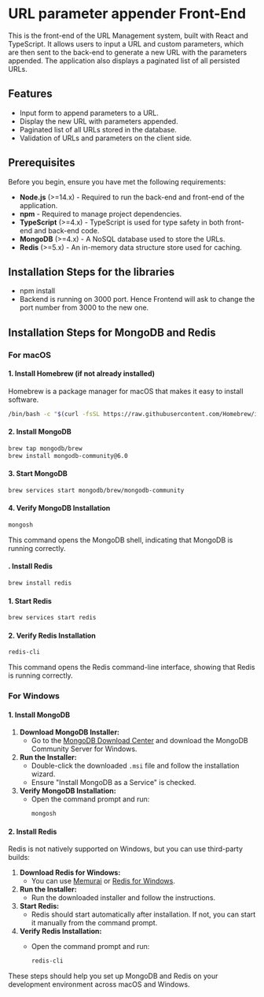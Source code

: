 # URL parameter appender Front-End
This is the front-end of the URL Management system, built with React and TypeScript. 
It allows users to input a URL and custom parameters, which are then sent to the back-end to generate a new URL with the parameters appended.
The application also displays a paginated list of all persisted URLs.

## Features

- Input form to append parameters to a URL.
- Display the new URL with parameters appended.
- Paginated list of all URLs stored in the database.
- Validation of URLs and parameters on the client side.
  
## Prerequisites
Before you begin, ensure you have met the following requirements:
- **Node.js** (>=14.x) - Required to run the back-end and front-end of the application.
- **npm** - Required to manage project dependencies.
- **TypeScript** (>=4.x) - TypeScript is used for type safety in both front-end and back-end code.
- **MongoDB** (>=4.x) - A NoSQL database used to store the URLs.
- **Redis** (>=5.x) - An in-memory data structure store used for caching.

## Installation Steps for the libraries
- npm install
- Backend is running on 3000 port. Hence Frontend will ask to change the port number from 3000 to the new one.
  
## **Installation Steps for MongoDB and Redis**
### **For macOS**

#### **1. Install Homebrew (if not already installed)**
Homebrew is a package manager for macOS that makes it easy to install software.
```bash
/bin/bash -c "$(curl -fsSL https://raw.githubusercontent.com/Homebrew/install/HEAD/install.sh)"
```
#### **2. Install MongoDB**
```bash
brew tap mongodb/brew
brew install mongodb-community@6.0
```
#### **3. Start MongoDB**
```bash
brew services start mongodb/brew/mongodb-community
```
#### **4. Verify MongoDB Installation**
```bash
mongosh
```
This command opens the MongoDB shell, indicating that MongoDB is running correctly.

#### **. Install Redis**
```bash
brew install redis
```
#### **1. Start Redis**
```bash
brew services start redis
```
#### **2. Verify Redis Installation**
```bash
redis-cli
```
This command opens the Redis command-line interface, showing that Redis is running correctly.

### **For Windows**
#### **1. Install MongoDB**
1. **Download MongoDB Installer:**
   - Go to the [MongoDB Download Center](https://www.mongodb.com/try/download/community) and download the MongoDB Community Server for Windows.
2. **Run the Installer:**
   - Double-click the downloaded `.msi` file and follow the installation wizard.
   - Ensure "Install MongoDB as a Service" is checked.
3. **Verify MongoDB Installation:**
   - Open the command prompt and run:
     ```bash
     mongosh
     ```
#### **2. Install Redis**
Redis is not natively supported on Windows, but you can use third-party builds:
1. **Download Redis for Windows:**
   - You can use [Memurai](https://www.memurai.com/) or [Redis for Windows](https://github.com/MicrosoftArchive/redis/releases).
2. **Run the Installer:**
   - Run the downloaded installer and follow the instructions.
3. **Start Redis:**
   - Redis should start automatically after installation. If not, you can start it manually from the command prompt.
4. **Verify Redis Installation:**
   - Open the command prompt and run:

     ```bash
     redis-cli
     ```
These steps should help you set up MongoDB and Redis on your development environment across macOS and Windows.
